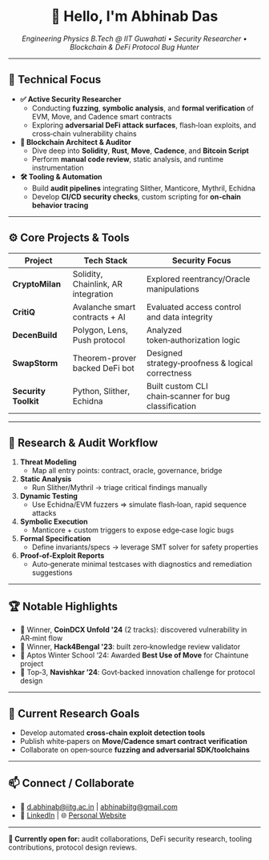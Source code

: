 <!-- HEADER -->
<h1 align="center">👋 Hello, I'm Abhinab Das</h1>
<p align="center"><em>Engineering Physics B.Tech @ IIT Guwahati • Security Researcher • Blockchain & DeFi Protocol Bug Hunter</em></p>

---

## 🔬 Technical Focus

- **✅ Active Security Researcher**  
  - Conducting **fuzzing**, **symbolic analysis**, and **formal verification** of EVM, Move, and Cadence smart contracts  
  - Exploring **adversarial DeFi attack surfaces**, flash‑loan exploits, and cross‑chain vulnerability chains  
- **🧩 Blockchain Architect & Auditor**  
  - Dive deep into **Solidity**, **Rust**, **Move**, **Cadence**, and **Bitcoin Script**  
  - Perform **manual code review**, static analysis, and runtime instrumentation  
- **🛠️ Tooling & Automation**  
  - Build **audit pipelines** integrating Slither, Manticore, Mythril, Echidna  
  - Develop **CI/CD security checks**, custom scripting for **on-chain behavior tracing**

---

## ⚙️ Core Projects & Tools

| Project | Tech Stack | Security Focus |
|--------|------------|----------------|
| **CryptoMilan** | Solidity, Chainlink, AR integration | Explored reentrancy/Oracle manipulations |
| **CritiQ** | Avalanche smart contracts + AI | Evaluated access control and data integrity |
| **DecenBuild** | Polygon, Lens, Push protocol | Analyzed token‑authorization logic |
| **SwapStorm** | Theorem-prover backed DeFi bot | Designed strategy‑proofness & logical correctness |
| **Security Toolkit** | Python, Slither, Echidna | Built custom CLI chain‑scanner for bug classification

---

## 🔧 Research & Audit Workflow

1. **Threat Modeling**  
   - Map all entry points: contract, oracle, governance, bridge
2. **Static Analysis**  
   - Run Slither/Mythril → triage critical findings manually
3. **Dynamic Testing**  
   - Use Echidna/EVM fuzzers ⇒ simulate flash‑loan, rapid sequence attacks
4. **Symbolic Execution**  
   - Manticore + custom triggers to expose edge‑case logic bugs
5. **Formal Specification**  
   - Define invariants/specs → leverage SMT solver for safety properties
6. **Proof‑of‑Exploit Reports**  
   - Auto‑generate minimal testcases with diagnostics and remediation suggestions

---

## 🏆 Notable Highlights

- 🥇 Winner, **CoinDCX Unfold '24** (2 tracks): discovered vulnerability in AR‑mint flow  
- 🥇 Winner, **Hack4Bengal '23**: built zero‑knowledge review validator  
- 🥇 Aptos Winter School ‘24: Awarded **Best Use of Move** for Chaintune project  
- 🏅 Top‑3, **Navishkar ’24**: Govt‑backed innovation challenge for protocol design  

---

## 🎯 Current Research Goals

- Develop automated **cross‑chain exploit detection tools**  
- Publish white‑papers on **Move/Cadence smart contract verification**  
- Collaborate on open‑source **fuzzing and adversarial SDK/toolchains**

---

## 📫 Connect / Collaborate

- 📧 [d.abhinab@iitg.ac.in](mailto:d.abhinab@iitg.ac.in) | [abhinabiitg@gmail.com](mailto:abhinabiitg@gmail.com)  
- 🔗 [LinkedIn](https://www.linkedin.com/in/abhinab-das-246728270/) | 🌐 [Personal Website](https://abhinab.dev)  

---

**🔎 Currently open for:** audit collaborations, DeFi security research, tooling contributions, protocol design reviews.
